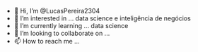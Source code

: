- 👋 Hi, I’m @LucasPereira2304
- 👀 I’m interested in ... data science e inteligência de negócios
- 🌱 I’m currently learning ... data science
- 💞️ I’m looking to collaborate on ...
- 📫 How to reach me ... 

<!---
LucasPereira2304/LucasPereira2304 is a ✨ special ✨ repository because its `README.md` (this file) appears on your GitHub profile.
You can click the Preview link to take a look at your changes.
--->

